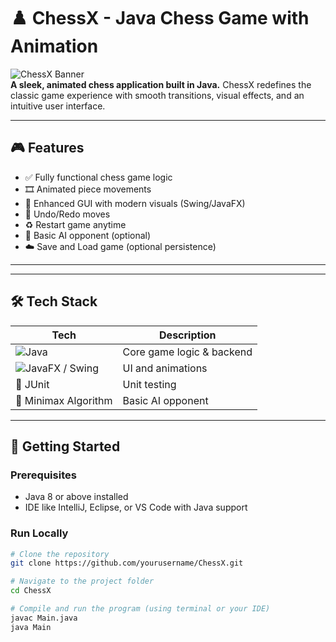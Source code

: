 # ♟️ ChessX - Java Chess Game with Animation

![ChessX Banner](https://img.shields.io/badge/Java-Game%20Development-blue?style=for-the-badge&logo=java)  
**A sleek, animated chess application built in Java.** ChessX redefines the classic game experience with smooth transitions, visual effects, and an intuitive user interface.

---

## 🎮 Features

- ✅ Fully functional chess game logic
- 🎞️ Animated piece movements
- 🌈 Enhanced GUI with modern visuals (Swing/JavaFX)
- 🔁 Undo/Redo moves
- ♻️ Restart game anytime
- 🧠 Basic AI opponent (optional)
- ☁️ Save and Load game (optional persistence)

---



---

## 🛠️ Tech Stack

| Tech | Description |
|------|-------------|
| ![Java](https://img.shields.io/badge/Java-ED8B00?style=flat-square&logo=java&logoColor=white) | Core game logic & backend |
| ![JavaFX](https://img.shields.io/badge/JavaFX-2E7EF7?style=flat-square&logo=java&logoColor=white) / Swing | UI and animations |
| 🧪 JUnit | Unit testing  |
| 🧠 Minimax Algorithm | Basic AI opponent  |

---

## 🚀 Getting Started

### Prerequisites
- Java 8 or above installed
- IDE like IntelliJ, Eclipse, or VS Code with Java support

### Run Locally

```bash
# Clone the repository
git clone https://github.com/yourusername/ChessX.git

# Navigate to the project folder
cd ChessX

# Compile and run the program (using terminal or your IDE)
javac Main.java
java Main
